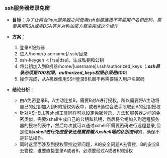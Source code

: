 ### ssh服务器登录免密

-  **目标**：*为了让两台linux服务器之间使用ssh创建连接不需要用户名和密码，需要采用RSA或者DSA等非对称加密方案来完成这个操作*

- **方案**：
  1. 登录A服务器
    2. 进入/home/[username]/.ssh/目录
    3. ssh-keygen -t [rsa|dsa]，生成私钥和公钥
    4. 将公钥加入到B机器/home/[username]/.ssh/authorized_keys（***.ssh目录必须是700权限***，***authorized_keys权限必须是600***）
    5. 操作完成，从A机器使用SSH登录B机器不再需要输入用户名密码
- **结论分析**：
  - 由A免密登录B，A主动连接B，需要B对A进行授权，所以需要将A主动将自己的公钥加入到B的授权列表中，或者B通过合法手段取到A的公钥授权
  - 针对XSHELL等shell工具同样可以设定免密登录，方法和服务器之间的免密类似，需要xshell生成自己的公钥和私钥，然后将公钥加入到远程服务器的授权列表中，然后每次就可以通过xshell不需要密码进行远程登录,但是使用***xshell进行免密登录还是需要输入xshell端的私钥密码***的，确保不是非法操作。
  - 同时这里面涉及到授权管控边界问题，A的安全问题A去管控，B的安全B去管控，谁要直接登录A或者B，必须要经过A或者B的授权



​	

